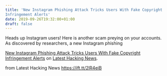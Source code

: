 ```yaml
---
title: 'New Instagram Phishing Attack Tricks Users With Fake Copyright
Infringement Alerts'
date: 2019-09-26T19:32:00+01:00
draft: false
---
```


Heads up Instagram users! Here is another scam preying on your accounts. As discovered by researchers, a new Instagram phishing

[New Instagram Phishing Attack Tricks Users With Fake Copyright Infringement Alerts](https://latesthackingnews.com/2019/09/26/new-instagram-phishing-attack-tricks-users-with-fake-copyright-infringement-alerts/) on [Latest Hacking News](https://latesthackingnews.com).

  
  
from Latest Hacking News https://ift.tt/2lR4eiB
